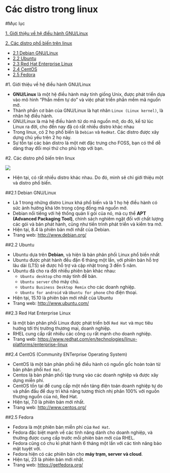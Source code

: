 # Các distro trong linux

#Mục lục

[1. Giới thiệu về hệ điều hành GNU/Linux](#gioithieu)

[2. Các distro phổ biến trên linux](#distro)
* [2.1 Debian GNU/Linux](#debian)
* [2.2 Ubuntu](#ubuntu)
* [2.3 Red Hat Enterprise Linux](#rhel)
* [2.4 CentOS ](#centos)
* [2.5 Fedora](#fedora)

<a name="gioithieu"></a>
#1. Giới thiệu về hệ điều hành GNU/Linux
* **GNU/Linux** là một hệ điều hành máy tính giống Unix, được phát triển dựa vào mô hình “Phần mềm tự do” và việc phát triển phần mềm mã nguồn mở.
* Thành phần cơ bản của GNU/Linux là hạt nhân `Linux (Linux kernel)`, là nhân hệ điều hành.
* GNU/Linux là mà hệ điều hành từ do mã nguồn mở, do đó, kể từ lúc Linux ra đời, cho đến nay đã có rất nhiều distro khác nhau
* Trong linux, có 2 họ phổ biến là `Debian` và `RedHat`. Các distro được xây dựng chủ yếu trên 2 họ này.
* Sự tồn tại các bản distro là một nét đặc trưng cho FOSS, bạn có thể dễ dàng thay đổi mọi thứ cho phù hợp với bạn.

<a name="distro"></a>
#2. Các distro phổ biến trên linux

![](https://trungquan710.com/wp-content/uploads/2014/09/logos-distros.jpg)


* Hiện tại, có rất nhiều distro khác nhau. Do đó, mình sẽ chỉ giới thiệu một và distro phổ biến.

<a name="debian"></a>
##2.1 Debian GNU/Linux
* Là 1 trong những distro Linux khá phổ biến và là 1 họ hệ điều hành có sức ảnh hưởng khá lớn trong cộng đồng mã nguồn mở.
* Debian nổi tiếng với hệ thống quản lí gói của nó, mà cụ thể **APT (Advanced Packaging Tool)**, chính sách nghiêm ngặt đối với chất lượng các gói và bản phát hành, cũng như tiến trình phát triển và kiểm tra mở.
* Hiện tại, 8.4  là phiên bản mới nhất của Debian.
* Trang web: http://www.debian.org/

<a name="ubuntu"></a>
##2.2 Ubuntu
* Ubuntu dựa trên **Debian**, và hiện là bản phân phối Linux phổ biến nhất
* Ubuntu được phát hành đều đặn 6 tháng một lần, với phiên bản hỗ trợ lâu dài (LTS) sẽ được hỗ trợ và cập nhật trong 3 đến 5 năm.
* Ubuntu đã cho ra đời nhiều phiên bản khác nhau:
	* `Ubuntu desktop` cho máy tính để bàn.
	* `Ubuntu server` cho máy chủ.
	* `Ubuntu Business Desktop Remix` cho các doanh nghiệp.
	* `Ubuntu for android` và `Ubuntu for phone` cho điện thoại.
* Hiện tại, 15.10 là phiên bản mới nhất của Ubuntu
* Trang web: http://www.ubuntu.com/

<a name="rhel"></a>
##2.3 Red Hat Enterprise Linux
* là một bản phân phối Linux được phát triển bởi `Red Hat` và mục tiêu hướng tới thị trường thương mại, doanh nghiệp. 
* RHEL cung cấp rất nhiều các công cụ rất mạnh cho doanh nghiệp.
* Trang web: https://www.redhat.com/en/technologies/linux-platforms/enterprise-linux

<a name="centos"></a>
##2.4 CentOS (Community ENTerprise Operating System)
* CentOS là một bản phân phối hệ điều hành có nguồn gốc hoàn toàn từ bản phân phối `Red Hat`.
* Centos là bản phân phối tập trung vào các doanh nghiệp và được xây dựng miễn phí.
* CentOS tồn tại để cung cấp một nền tảng điện toán doanh nghiệp tự do và phấn đấu để duy trì khả năng tương thích nhị phân 100% với nguồn thượng nguồn của nó, Red Hat.
* Hiện tại, 7.0 là phiên bản mới nhất.
* Trang web: http://www.centos.org/

<a name="fedora"></a>
##2.5 Fedora
* Fedora là một phiên bản miễn phí của `Red Hat`.
* Fedora đặc biệt mạnh về các tính năng dành cho doanh nghiệp, và thường được cung cấp trước mỗi phiên bản mới của RHEL.
* Fedora cũng có chu kì phát hành 6 tháng một lần với các tính năng bảo mật tuyệt vời. 
* Fedora hiện có các phiên bản cho **máy trạm, server và cloud**.
* Hiện tại, 23 là phiên bản mới nhất.
* Trang web: https://getfedora.org/
